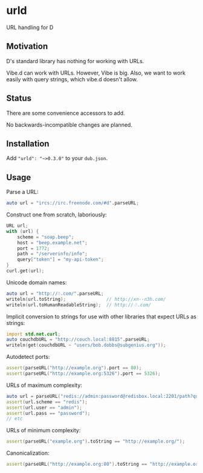 urld
====
URL handling for D

Motivation
----------
D's standard library has nothing for working with URLs.

Vibe.d can work with URLs. However, Vibe is big. Also, we want to work easily with query strings,
which vibe.d doesn't allow.

Status
------
There are some convenience accessors to add.

No backwards-incompatible changes are planned.

Installation
------------
Add `"urld": "~>0.3.0"` to your `dub.json`.

Usage
-----

Parse a URL:

```D
auto url = "ircs://irc.freenode.com/#d".parseURL;
```

Construct one from scratch, laboriously:

```D
URL url;
with (url) {
	scheme = "soap.beep";
	host = "beep.example.net";
	port = 1772;
	path = "/serverinfo/info";
	query["token"] = "my-api-token";
}
curl.get(url);
```

Unicode domain names:

```D
auto url = "http://☃.com/".parseURL;
writeln(url.toString);               // http://xn--n3h.com/
writeln(url.toHumanReadableString);  // http://☃.com/
```

Implicit conversion to strings for use with other libraries that expect URLs as strings:

```D
import std.net.curl;
auto couchdbURL = "http://couch.local:8815".parseURL;
writeln(get(couchdbURL ~ "users/bob.dobbs@subgenius.org"));
```

Autodetect ports:

```D
assert(parseURL("http://example.org").port == 80);
assert(parseURL("http://example.org:5326").port == 5326);
```

URLs of maximum complexity:

```D
auto url = parseURL("redis://admin:password@redisbox.local:2201/path?query=value#fragment");
assert(url.scheme == "redis");
assert(url.user == "admin");
assert(url.pass == "password");
// etc
```

URLs of minimum complexity:

```D
assert(parseURL("example.org").toString == "http://example.org/");
```

Canonicalization:

```D
assert(parseURL("http://example.org:80").toString == "http://example.org/");
```
